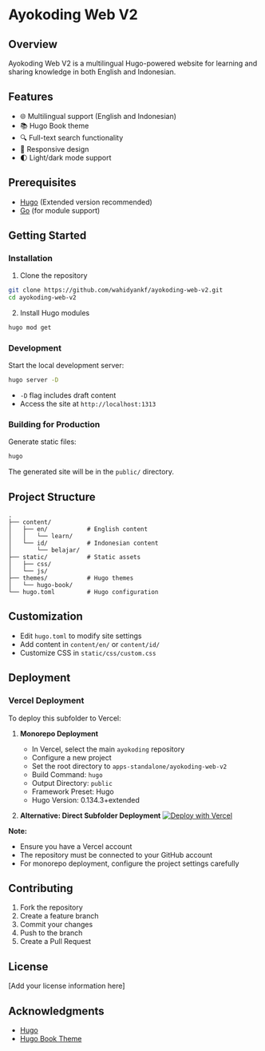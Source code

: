 # Ayokoding Web V2

## Overview

Ayokoding Web V2 is a multilingual Hugo-powered website for learning and sharing knowledge in both English and Indonesian.

## Features

- 🌐 Multilingual support (English and Indonesian)
- 📚 Hugo Book theme
- 🔍 Full-text search functionality
- 📱 Responsive design
- 🌓 Light/dark mode support

## Prerequisites

- [Hugo](https://gohugo.io/) (Extended version recommended)
- [Go](https://golang.org/) (for module support)

## Getting Started

### Installation

1. Clone the repository

```bash
git clone https://github.com/wahidyankf/ayokoding-web-v2.git
cd ayokoding-web-v2
```

2. Install Hugo modules

```bash
hugo mod get
```

### Development

Start the local development server:

```bash
hugo server -D
```

- `-D` flag includes draft content
- Access the site at `http://localhost:1313`

### Building for Production

Generate static files:

```bash
hugo
```

The generated site will be in the `public/` directory.

## Project Structure

```
.
├── content/
│   ├── en/           # English content
│   │   └── learn/
│   └── id/           # Indonesian content
│       └── belajar/
├── static/           # Static assets
│   ├── css/
│   └── js/
├── themes/           # Hugo themes
│   └── hugo-book/
└── hugo.toml         # Hugo configuration
```

## Customization

- Edit `hugo.toml` to modify site settings
- Add content in `content/en/` or `content/id/`
- Customize CSS in `static/css/custom.css`

## Deployment

### Vercel Deployment

To deploy this subfolder to Vercel:

1. **Monorepo Deployment**

   - In Vercel, select the main `ayokoding` repository
   - Configure a new project
   - Set the root directory to `apps-standalone/ayokoding-web-v2`
   - Build Command: `hugo`
   - Output Directory: `public`
   - Framework Preset: Hugo
   - Hugo Version: 0.134.3+extended

2. **Alternative: Direct Subfolder Deployment**
   [![Deploy with Vercel](https://vercel.com/button)](https://vercel.com/new/clone?repository-url=https://github.com/wahidyankf/ayokoding&directory=apps-standalone/ayokoding-web-v2)

**Note:**

- Ensure you have a Vercel account
- The repository must be connected to your GitHub account
- For monorepo deployment, configure the project settings carefully

## Contributing

1. Fork the repository
2. Create a feature branch
3. Commit your changes
4. Push to the branch
5. Create a Pull Request

## License

[Add your license information here]

## Acknowledgments

- [Hugo](https://gohugo.io/)
- [Hugo Book Theme](https://github.com/alex-shpak/hugo-book)
